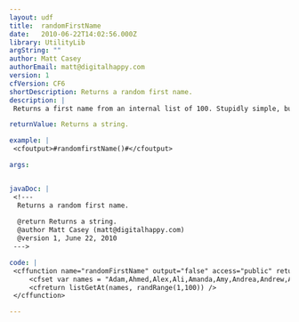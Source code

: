 ```yaml
---
layout: udf
title:  randomFirstName
date:   2010-06-22T14:02:56.000Z
library: UtilityLib
argString: ""
author: Matt Casey
authorEmail: matt@digitalhappy.com
version: 1
cfVersion: CF6
shortDescription: Returns a random first name.
description: |
 Returns a first name from an internal list of 100. Stupidly simple, but very handy for filling test datasets.  Names were taken from Facebooks top 100

returnValue: Returns a string.

example: |
 <cfoutput>#randomfirstName()#</cfoutput>

args:


javaDoc: |
 <!---
  Returns a random first name.
  
  @return Returns a string. 
  @author Matt Casey (matt@digitalhappy.com) 
  @version 1, June 22, 2010 
 --->

code: |
 <cffunction name="randomFirstName" output="false" access="public" returntype="any" hint="">
     <cfset var names = "Adam,Ahmed,Alex,Ali,Amanda,Amy,Andrea,Andrew,Andy,Angela,Anna,Anne,Anthony,Antonio,Ashley,Barbara,Ben,Bill,Bob,Brian,Carlos,Carol,Chris,Christian,Christine,Cindy,Claudia,Dan,Daniel,Dave,David,Debbie,Elizabeth,Eric,Gary,George,Heather,Jack,James,Jason,Jean,Jeff,Jennifer,Jessica,Jim,Joe,John,Jonathan,Jose,Juan,Julie,Karen,Kelly,Kevin,Kim,Laura,Linda,Lisa,Luis,Marco,Maria,Marie,Mark,Martin,Mary,Matt,Matthew,Melissa,Michael,Michelle,Mike,Mohamed,Monica,Nancy,Nick,Nicole,Patricia,Patrick,Paul,Peter,Rachel,Richard,Robert,Ryan,Sam,Sandra,Sara,Sarah,Scott,Sharon,Stephanie,Stephen,Steve,Steven,Susan,Thomas,Tim,Tom,Tony,William" />
     <cfreturn listGetAt(names, randRange(1,100)) />
 </cffunction>

---
```


